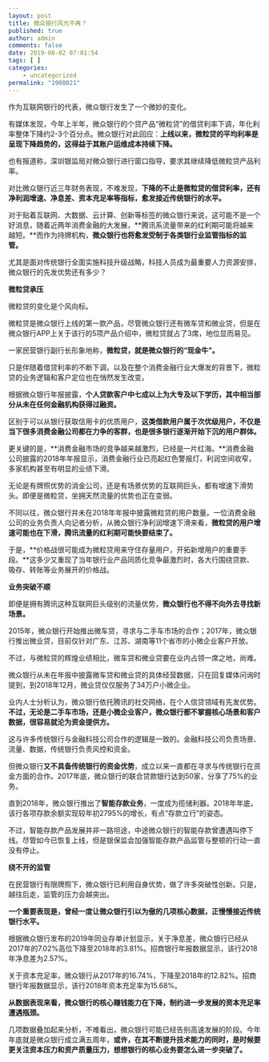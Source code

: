 ```yaml
---
layout: post
title: 微众银行风光不再？
published: true
author: admin
comments: false
date: 2019-08-02 07:01:54
tags: [ ]
categories:
    - uncategorized
permalink: "1908021"
---
```


作为互联网银行的代表，微众银行发生了一个微妙的变化。

有媒体发现，今年上半年，微众银行的个贷产品“微粒贷”的借贷利率下调，年化利率整体下降约2-3个百分点。微众银行对此回应：**上线以来，微粒贷的平均利率是呈现下降趋势的，这得益于其账户运维成本持续下降。**

也有报道称，深圳银监局对微众银行进行窗口指导，要求其继续降低微粒贷产品利率。

对比微众银行近三年财务表现，不难发现，**下降的不止是微粒贷的借贷利率，还有净利润增速、净息差、资本充足率等指标，愈发接近传统银行的水平。**

对于贴着互联网、大数据、云计算、创新等标签的微众银行来说，这可能不是一个好消息，随着近两年消费金融的大发展，**腾讯系流量带来的红利期可能将越来越短。**而作为持牌机构，**微众银行也将愈发受制于各类银行业监管指标的监管。**

尤其是面对传统银行全面实施科技升级战略，科技人员成为最重要人力资源安排，微众银行的先发优势还有多少？

**微粒贷承压**

微粒贷的变化是个风向标。

微粒贷是微众银行上线的第一款产品，尽管微众银行还有微车贷和微业贷，但是在微众银行APP上关于该行的5项产品介绍中，微粒贷就占了3席，地位显而易见。

一家民营银行副行长形象地称，**微粒贷，就是微众银行的“现金牛”。**

只是伴随着借贷利率的不断下调，以及在整个消费金融行业大爆发的背景下，微粒贷的业务逻辑和客户定位也在悄然发生改变。

根据微众银行年报披露，**个人贷款客户中七成以上为大专及以下学历，其中相当部分从未在任何金融机构获得过融资。**

区别于可以从银行获取信用卡的优质用户，**这类借款用户属于次优级用户，不仅是当下很多消费金融公司都在力争的客群，也是很多银行逐渐开始下沉的用户群体。**

更关键的是，**消费金融市场的竞争越来越激烈，已经是一片红海。**消费金融公司披露的2018年年报显示，消费金融行业已亮起红色警报灯，利润空间收窄，多家机构甚至有明显的业绩下滑。

无论是有牌照优势的消金公司，还是有场景优势的互联网巨头，都有增速下滑势头。即便是微粒贷，坐拥天然流量的优势也正在变弱。

不同以往，微众银行并未在2018年年报中披露微粒贷的用户数量。一位消费金融公司的业务负责人向记者分析，从微众银行净利润增速下滑来看，**微粒贷的用户增速可能也在下滑，腾讯流量的红利期可能快要结束了。**

于是，**价格战很可能成为微粒贷用来守住存量用户，开拓新增用户的重要手段。**这多少又重现了当年银行业产品同质化竞争最激烈时，各大行围绕贷款、吸存、转账等业务展开的价格战。

**业务突破不顺**

即便是拥有腾讯这种互联网巨头级别的流量优势，**微众银行也不得不向外去寻找新场景。**

2015年，微众银行开始推出微车贷，寻求与二手车市场的合作；2017年，微众银行推出微业贷，目前仅针对广东、江苏、湖南等11个省市的小微企业客户开放。

不过，与微粒贷的辉煌业绩相比，微车贷和微业贷要在业内占领一席之地，尚难。

微众银行从未在年报中披露微车贷和微业贷的具体经营数据，只在回复媒体问询时提到，到2018年12月，微业贷仅仅服务了34万户小微企业。

业内人士分析认为，微众银行依托腾讯的社交网络，在个人信贷领域有先发优势。**不过，无论是二手车市场，还是小微企业客户，微众银行都不掌握核心场景和客户数据，很容易就沦为资金提供方。**

这与许多传统银行与金融科技公司合作的逻辑是一致的。金融科技公司负责场景、流量、数据，传统银行负责风控和资金。

但微众银行**又不具备传统银行的资金优势**，成立以来一直都在寻求与传统银行在资金方面的合作。2017年底，微众银行的联合贷款银行达到50家，分享了75%的业务。

直到2018年，微众银行推出了**智能存款业务**，一度成为揽储利器。2018年年底，该行各项存款余额实现较年初2795%的增长，有点“存款立行”的姿态。

不过，智能存款产品发展并非一路坦途，中途微众银行的智能存款曾遭遇叫停下线。尽管如今已恢复上线，但是银保监会加强智能存款产品监管与整顿的行动一直没有停止。

**绕不开的监管**

在民营银行有限牌照下，微众银行已利用自身优势，做了许多突破性创新。只是，越往后走，监管的压力会越突出。

**一个重要表现是，曾经一度让微众银行引以为傲的几项核心数据，正慢慢接近传统银行水平。**

根据微众银行发布的2019年同业存单计划显示，关于净息差，微众银行已经从2017年的7.02%高位下降至2018年的3.81%。招商银行年报数据显示，该行2018年净息差为2.57%。

关于资本充足率，微众银行从2017年的16.74%，下降至2018年的12.82%。招商银行年报数据显示，该行2018年资本充足率为15.68%。

**从数据表现来看，微众银行的核心赚钱能力在下降，制约进一步发展的资本充足率遭遇瓶颈。**

几项数据叠加起来分析，不难看出，微众银行可能已经告别高速发展的阶段。今年年底就是微众银行成立满五周年，**或许，在其不断提升技术能力的同时，是时候要更关注资本压力和资产质量压力，想想银行的核心业务要怎么进一步突破了。**

